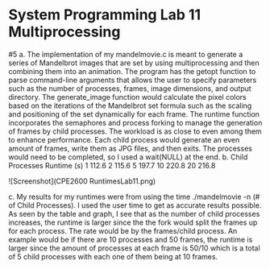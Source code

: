 # System Programming Lab 11 Multiprocessing
#5
a. The implementation of my mandelmovie.c is meant to generate a series of Mandelbrot images that are set by using multiprocessing and then combining them into an animation. The program has the getopt function to parse command-line arguments that allows the user to specify parameters such as the number of processes, frames, image dimensions, and output directory. The generate_image function would calculate the pixel colors based on the iterations of the Mandelbrot set formula such as the scaling and positioning of the set dynamically for each frame. The runtime function incorporates the semaphores and process forking to manage the generation of frames by child processes. The workload is as close to even among them to enhance performance. Each child process would generate an even amount of frames, write them as JPG files, and then exits. The processes would need to be completed, so I used a wait(NULL) at the end. 
b. 
Child Processes	  Runtime (s)
1	               112.6
2	               115.6
5	               197.7
10	               220.8
20	               216.8

![Screenshot](CPE2600 RuntimesLab11.png)

c. My results for my runtimes were from using the time ./mandelmovie -n (# of Child Processes). I used the user time to get as accurate results possible. As seen by the table and graph, I see that as the number of child processes increases, the runtime is larger since the the fork would split the frames up for each process. The rate would be by the frames/child process. An example would be if there are 10 processes and 50 frames, the runtime is larger since the amount of processes at each frame is 50/10 which is a total of 5 child processes with each one of them being at 10 frames. 
